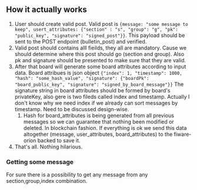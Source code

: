 ## How it actually works

1. User should create valid post. Valid post is `{message: "some message to keep", usert_attributes: {"section" : "s", "group": "g", "pk": "public_key", "signature": "signed_post"}}`. This payload should be sent to the POST endpoint (bulletin_post) and verified. 
2. Valid post should contains alll fieilds, they all are mandatory. Cause we should determine where this post should go (section and group). Also pk and signature  should be presented to make sure that they are valid.
3. After that board will generate some board attributes according to input data. Board attribues is json object `{"index": 1, "timestamp": 1000, "hash": "some_hash_value", "signature": {"boardPk": "board_public_key", "signature": "signed_by_board_message"}}` The signature string in board attributes should be formed by board's privateKey, also gere is two fileds called index and timestamp. Actually I don't know why we need index if we already can sort messages by timestamp. Need to be discussed design-wise.
   1. Hash for board_attributes is being generated from all previous messages so we can guarantee that nothing been modified or deleted. In blockchain fashion.
    If everything is ok we send this data altogether (message, user_attributes, board_attributes) to the fiware-orion backed to save it.
4. That's all. Nothing hilarious.

### Getting some message
For sure there is a possibility to get any message from any section,group,index combination.